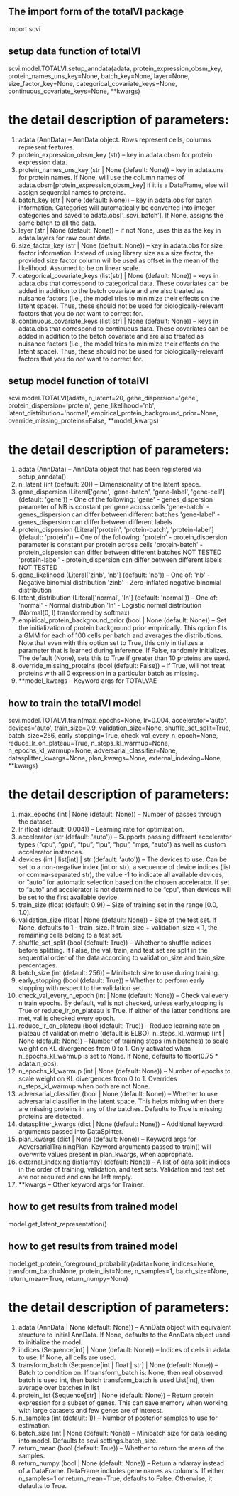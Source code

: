 ## The import form of the totalVI package
import scvi

## setup data function of totalVI
scvi.model.TOTALVI.setup_anndata(adata, protein_expression_obsm_key, protein_names_uns_key=None, batch_key=None, layer=None, size_factor_key=None, categorical_covariate_keys=None, continuous_covariate_keys=None, **kwargs)
# the detail description of parameters:
1. adata (AnnData) – AnnData object. Rows represent cells, columns represent features.
2. protein_expression_obsm_key (str) – key in adata.obsm for protein expression data.
3. protein_names_uns_key (str | None (default: None)) – key in adata.uns for protein names. If None, will use the column names of adata.obsm[protein_expression_obsm_key] if it is a DataFrame, else will assign sequential names to proteins.
4. batch_key (str | None (default: None)) – key in adata.obs for batch information. Categories will automatically be converted into integer categories and saved to adata.obs[‘_scvi_batch’]. If None, assigns the same batch to all the data.
5. layer (str | None (default: None)) – if not None, uses this as the key in adata.layers for raw count data.
6. size_factor_key (str | None (default: None)) – key in adata.obs for size factor information. Instead of using library size as a size factor, the provided size factor column will be used as offset in the mean of the likelihood. Assumed to be on linear scale.
7. categorical_covariate_keys (list[str] | None (default: None)) – keys in adata.obs that correspond to categorical data. These covariates can be added in addition to the batch covariate and are also treated as nuisance factors (i.e., the model tries to minimize their effects on the latent space). Thus, these should not be used for biologically-relevant factors that you do _not_ want to correct for.
8. continuous_covariate_keys (list[str] | None (default: None)) – keys in adata.obs that correspond to continuous data. These covariates can be added in addition to the batch covariate and are also treated as nuisance factors (i.e., the model tries to minimize their effects on the latent space). Thus, these should not be used for biologically-relevant factors that you do _not_ want to correct for.

## setup model function of totalVI
scvi.model.TOTALVI(adata, n_latent=20, gene_dispersion='gene', protein_dispersion='protein', gene_likelihood='nb', latent_distribution='normal', empirical_protein_background_prior=None, override_missing_proteins=False, **model_kwargs)
# the detail description of parameters:
1. adata (AnnData) – AnnData object that has been registered via setup_anndata().
2. n_latent (int (default: 20)) – Dimensionality of the latent space.
3. gene_dispersion (Literal['gene', 'gene-batch', 'gene-label', 'gene-cell'] (default: 'gene')) –
    One of the following:
        'gene' - genes_dispersion parameter of NB is constant per gene across cells
        'gene-batch' - genes_dispersion can differ between different batches
        'gene-label' - genes_dispersion can differ between different labels
4. protein_dispersion (Literal['protein', 'protein-batch', 'protein-label'] (default: 'protein')) –
    One of the following:
        'protein' - protein_dispersion parameter is constant per protein across cells
        'protein-batch' - protein_dispersion can differ between different batches NOT TESTED
        'protein-label' - protein_dispersion can differ between different labels NOT TESTED
5. gene_likelihood (Literal['zinb', 'nb'] (default: 'nb')) –
    One of:
        'nb' - Negative binomial distribution
        'zinb' - Zero-inflated negative binomial distribution
6. latent_distribution (Literal['normal', 'ln'] (default: 'normal')) –
    One of:
        'normal' - Normal distribution
        'ln' - Logistic normal distribution (Normal(0, I) transformed by softmax)
7. empirical_protein_background_prior (bool | None (default: None)) – Set the initialization of protein background prior empirically. This option fits a GMM for each of 100 cells per batch and averages the distributions. Note that even with this option set to True, this only initializes a parameter that is learned during inference. If False, randomly initializes. The default (None), sets this to True if greater than 10 proteins are used.
8. override_missing_proteins (bool (default: False)) – If True, will not treat proteins with all 0 expression in a particular batch as missing.
9. **model_kwargs – Keyword args for TOTALVAE

## how to train the totalVI model
scvi.model.TOTALVI.train(max_epochs=None, lr=0.004, accelerator='auto', devices='auto', train_size=0.9, validation_size=None, shuffle_set_split=True, batch_size=256, early_stopping=True, check_val_every_n_epoch=None, reduce_lr_on_plateau=True, n_steps_kl_warmup=None, n_epochs_kl_warmup=None, adversarial_classifier=None, datasplitter_kwargs=None, plan_kwargs=None, external_indexing=None, **kwargs)
# the detail description of parameters:
1. max_epochs (int | None (default: None)) – Number of passes through the dataset.
2. lr (float (default: 0.004)) – Learning rate for optimization.
3. accelerator (str (default: 'auto')) – Supports passing different accelerator types (“cpu”, “gpu”, “tpu”, “ipu”, “hpu”, “mps, “auto”) as well as custom accelerator instances.
4. devices (int | list[int] | str (default: 'auto')) – The devices to use. Can be set to a non-negative index (int or str), a sequence of device indices (list or comma-separated str), the value -1 to indicate all available devices, or “auto” for automatic selection based on the chosen accelerator. If set to “auto” and accelerator is not determined to be “cpu”, then devices will be set to the first available device.
5. train_size (float (default: 0.9)) – Size of training set in the range [0.0, 1.0].
6. validation_size (float | None (default: None)) – Size of the test set. If None, defaults to 1 - train_size. If train_size + validation_size < 1, the remaining cells belong to a test set.
7. shuffle_set_split (bool (default: True)) – Whether to shuffle indices before splitting. If False, the val, train, and test set are split in the sequential order of the data according to validation_size and train_size percentages.
8. batch_size (int (default: 256)) – Minibatch size to use during training.
9. early_stopping (bool (default: True)) – Whether to perform early stopping with respect to the validation set.
10. check_val_every_n_epoch (int | None (default: None)) – Check val every n train epochs. By default, val is not checked, unless early_stopping is True or reduce_lr_on_plateau is True. If either of the latter conditions are met, val is checked every epoch.
11. reduce_lr_on_plateau (bool (default: True)) – Reduce learning rate on plateau of validation metric (default is ELBO).
n_steps_kl_warmup (int | None (default: None)) – Number of training steps (minibatches) to scale weight on KL divergences from 0 to 1. Only activated when n_epochs_kl_warmup is set to None. If None, defaults to floor(0.75 * adata.n_obs).
12. n_epochs_kl_warmup (int | None (default: None)) – Number of epochs to scale weight on KL divergences from 0 to 1. Overrides n_steps_kl_warmup when both are not None.
13. adversarial_classifier (bool | None (default: None)) – Whether to use adversarial classifier in the latent space. This helps mixing when there are missing proteins in any of the batches. Defaults to True is missing proteins are detected.
14. datasplitter_kwargs (dict | None (default: None)) – Additional keyword arguments passed into DataSplitter.
15. plan_kwargs (dict | None (default: None)) – Keyword args for AdversarialTrainingPlan. Keyword arguments passed to train() will overwrite values present in plan_kwargs, when appropriate.
16. external_indexing (list[array] (default: None)) – A list of data split indices in the order of training, validation, and test sets. Validation and test set are not required and can be left empty.
17. **kwargs – Other keyword args for Trainer.

## how to get results from trained model
model.get_latent_representation()

## how to get results from trained model
model.get_protein_foreground_probability(adata=None, indices=None, transform_batch=None, protein_list=None, n_samples=1, batch_size=None, return_mean=True, return_numpy=None)
# the detail description of parameters:
1. adata (AnnData | None (default: None)) – AnnData object with equivalent structure to initial AnnData. If None, defaults to the AnnData object used to initialize the model.
2. indices (Sequence[int] | None (default: None)) – Indices of cells in adata to use. If None, all cells are used.
3. transform_batch (Sequence[int | float | str] | None (default: None)) –
Batch to condition on. If transform_batch is:
    None, then real observed batch is used
    int, then batch transform_batch is used
    List[int], then average over batches in list
4. protein_list (Sequence[str] | None (default: None)) – Return protein expression for a subset of genes. This can save memory when working with large datasets and few genes are of interest.
5. n_samples (int (default: 1)) – Number of posterior samples to use for estimation.
6. batch_size (int | None (default: None)) – Minibatch size for data loading into model. Defaults to scvi.settings.batch_size.
7. return_mean (bool (default: True)) – Whether to return the mean of the samples.
8. return_numpy (bool | None (default: None)) – Return a ndarray instead of a DataFrame. DataFrame includes gene names as columns. If either n_samples=1 or return_mean=True, defaults to False. Otherwise, it defaults to True.